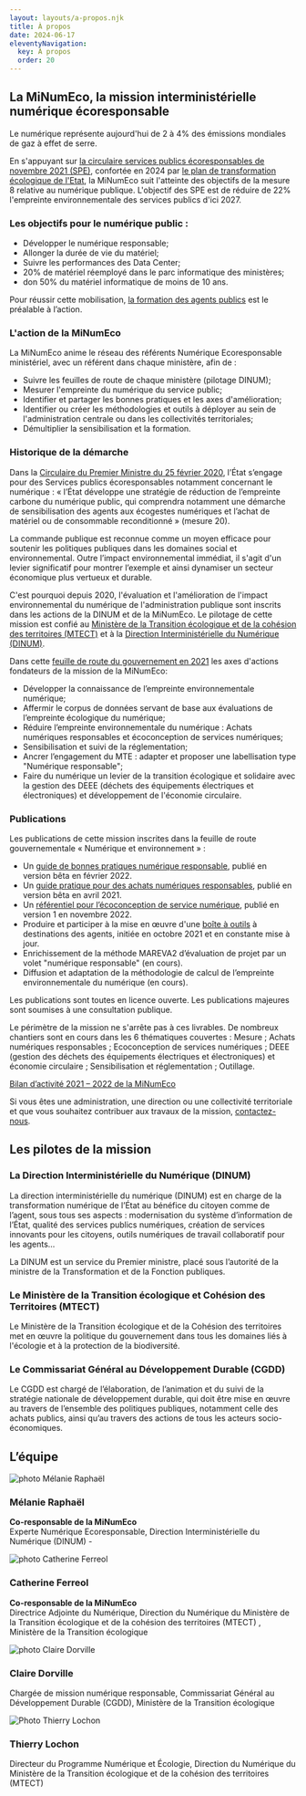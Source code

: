 ```yaml
---
layout: layouts/a-propos.njk
title: À propos
date: 2024-06-17
eleventyNavigation:
  key: À propos
  order: 20
---
```


<h2 id="mission">La MiNumEco, la mission interministérielle numérique écoresponsable</h2>

<p>Le numérique représente aujourd'hui de 2 à 4% des émissions mondiales de gaz à effet de serre.</p>

<p>En s'appuyant sur <a href="https://www.legifrance.gouv.fr/circulaire/id/45511">la circulaire services publics écoresponsables de novembre 2021 (SPE)</a>, confortée en 2024 par <a href="https://ecoresponsable.numerique.gouv.fr/posts/lancement-plan-transformation-eco-etat/">le plan de transformation écologique de l'Etat</a>, la MiNumEco suit l'atteinte des objectifs de la mesure 8 relative au numérique publique. L'objectif des SPE est de réduire de 22% l'empreinte environnementale des services publics d'ici 2027.</p>

<h3>Les objectifs pour le numérique public :</h3>
<ul>
  <li>Développer le numérique responsable;</li>
  <li>Allonger la durée de vie du matériel;</li>
  <li>Suivre les performances des Data Center;</li>
  <li>20% de matériel réemployé dans le parc informatique des ministères;</li>
  <li>don 50% du matériel informatique de moins de 10 ans.</li>
</ul>

<p>Pour réussir cette mobilisation, <a href="https://ecoresponsable.numerique.gouv.fr/formations/">la formation des agents publics</a> est le préalable à l’action.</p>

<h3>L'action de la MiNumEco</h3>
<p>La MiNumEco anime le réseau des référents Numérique Ecoresponsable ministériel, avec un référent dans chaque ministère, afin de :</p>
<ul>
  <li>Suivre les feuilles de route de chaque ministère (pilotage DINUM);</li>
  <li>Mesurer l'empreinte du numérique du service public;</li>
  <li>Identifier et partager les bonnes pratiques et les axes d'amélioration;</li>
  <li>Identifier ou créer les méthodologies et outils à déployer au sein de l'administration centrale ou dans les collectivités territoriales;</li>
  <li>Démultiplier la sensibilisation et la formation.</li>
</ul>

<h3>Historique de la démarche</h3>
<p>Dans la <a href="https://www.legifrance.gouv.fr/download/pdf/circ?id=44936">Circulaire du Premier Ministre du 25 février 2020</a>, l’État s’engage pour des Services publics écoresponsables notamment concernant le numérique : « l’État développe une stratégie de réduction de l’empreinte carbone du numérique public, qui comprendra notamment une démarche de sensibilisation des agents aux écogestes numériques et l’achat de matériel ou de consommable reconditionné » (mesure 20).</p>

<p>La commande publique est reconnue comme un moyen efficace pour soutenir les politiques publiques dans les domaines social et environnemental. Outre l’impact environnemental immédiat, il s'agit d'un levier significatif pour montrer l’exemple et ainsi dynamiser un secteur économique plus vertueux et durable.</p>

<p>C'est pourquoi depuis 2020, l'évaluation et l'amélioration de l'impact environnemental du numérique de l'administration publique sont inscrits dans les actions de la DINUM et de la MiNumEco. Le pilotage de cette mission est confié au <a href="https://www.ecologie.gouv.fr/">Ministère de la Transition écologique et de la cohésion des territoires (MTECT)</a> et à la <a href="https://www.numerique.gouv.fr/dinum/">Direction Interministérielle du Numérique (DINUM)</a>.</p>

<p>Dans cette <a href="https://www.ecologie.gouv.fr/numerique-et-environnement-feuille-route">feuille de route du gouvernement en 2021</a> les axes d'actions fondateurs de la mission de la MiNumEco:</p>
<ul>
  <li>Développer la connaissance de l’empreinte environnementale numérique;</li>
  <li>Affermir le corpus de données servant de base aux évaluations de l’empreinte écologique du numérique;</li>
  <li>Réduire l’empreinte environnementale du numérique : Achats numériques responsables et écoconception de services numériques;</li>
  <li>Sensibilisation et suivi de la réglementation;</li>
  <li>Ancrer l’engagement du MTE : adapter et proposer une labellisation type "Numérique responsable";</li>
  <li>Faire du numérique un levier de la transition écologique et solidaire avec la gestion des DEEE (déchets des équipements électriques et électroniques) et développement de l'économie circulaire.</li>
</ul>

<h3>Publications</h3>
<p>Les publications de cette mission inscrites dans la feuille de route gouvernementale « Numérique et environnement » :</p>
<ul>
  <li>Un <a href="/publications/bonnes-pratiques/">guide de bonnes pratiques numérique responsable</a>, publié en version bêta en février 2022.</li>
  <li>Un <a href="/publications/guide-pratique-achats-numeriques-responsables/">guide pratique pour des achats numériques responsables</a>, publié en version bêta en avril 2021.</li>
  <li>Un <a href="/publications/referentiel-general-ecoconception/">référentiel pour l’écoconception de service numérique</a>, publié en version 1 en novembre 2022.</li>
  <li>Produire et participer à la mise en œuvre d'une <a href="/publications/boite-outils/">boîte à outils</a> à destinations des agents, initiée en octobre 2021 et en constante mise à jour.</li>
  <li>Enrichissement de la méthode MAREVA2 d’évaluation de projet par un volet "numérique responsable" (en cours).</li>
  <li>Diffusion et adaptation de la méthodologie de calcul de l’empreinte environnementale du numérique (en cours).</li>
</ul>

<p>Les publications sont toutes en licence ouverte. Les publications majeures sont soumises à une consultation publique.</p>

<p>Le périmètre de la mission ne s'arrête pas à ces livrables. De nombreux chantiers sont en cours dans les 6 thématiques couvertes : Mesure ; Achats numériques responsables ; Ecoconception de services numériques ; DEEE (gestion des déchets des équipements électriques et électroniques) et économie circulaire ; Sensibilisation et réglementation ; Outillage.</p>

<div class="fr-highlight">
  <a href="/posts/bilan-activites-2021-2022/">Bilan d’activité 2021 – 2022 de la MiNumEco</a>
</div>

<p>Si vous êtes une administration, une direction ou une collectivité territoriale et que vous souhaitez contribuer aux travaux de la mission, <a href="/contact/">contactez-nous</a>.</p>

<h2 id="pilotes">Les pilotes de la mission</h2>

<h3>La Direction Interministérielle du Numérique (DINUM)</h3>
<p>La direction interministérielle du numérique (DINUM) est en charge de la transformation numérique de l’État au bénéfice du citoyen comme de l’agent, sous tous ses aspects : modernisation du système d’information de l’État, qualité des services publics numériques, création de services innovants pour les citoyens, outils numériques de travail collaboratif pour les agents…</p>

<p>La DINUM est un service du Premier ministre, placé sous l’autorité de la ministre de la Transformation et de la Fonction publiques.</p>

<h3>Le Ministère de la Transition écologique et Cohésion des Territoires (MTECT)</h3>
<p>Le Ministère de la Transition écologique et de la Cohésion des territoires met en œuvre la politique du gouvernement dans tous les domaines liés à l'écologie et à la protection de la biodiversité.</p>

<h3>Le Commissariat Général au Développement Durable (CGDD)</h3>
<p>Le CGDD est chargé de l’élaboration, de l’animation et du suivi de la stratégie nationale de développement durable, qui doit être mise en œuvre au travers de l’ensemble des politiques publiques, notamment celle des achats publics, ainsi qu’au travers des actions de tous les acteurs socio-économiques.

<h2 id="equipe">L’équipe</h2>

<div class="fr-grid-row fr-grid-row--gutters team">
  <div class="fr-col-12 fr-col-md-3">
    <!-- Navigation column taking 1/3 of the page -->
    <!-- Insert your navigation content here -->
  </div>
  <div class="fr-col-12 fr-col-md-9">
    <!-- The team members' grid -->
    <div class="fr-grid-row fr-grid-row--gutters">
      <div class="fr-col-12 fr-col-md-3">
        <img src="/img/equipe/melanie-raphael.png" class="fr-responsive-img" alt="photo Mélanie Raphaël">
        <h3 class="">Mélanie Raphaël</h3>
        <p class=""><b>Co-responsable de la MiNumEco</b> <br>Experte Numérique Ecoresponsable, Direction Interministérielle du Numérique (DINUM) - </p>
      </div>
      <div class="fr-col-12 fr-col-md-3">
        <img src="/img/equipe/Catherine-Ferreol.jpg" class="fr-responsive-img" alt="photo Catherine Ferreol">
        <h3 class="">Catherine Ferreol</h3>
        <p class=""><b>Co-responsable de la MiNumEco</b> <br>Directrice Adjointe du Numérique, Direction du Numérique du Ministère de la Transition écologique et de la cohésion des territoires (MTECT) , Ministère de la Transition écologique</p>
      </div>
      <div class="fr-col-12 fr-col-md-3">
        <img src="/img/equipe/claire-dorville.jpg" class="fr-responsive-img" alt="photo Claire Dorville">
        <h3 class="">Claire Dorville</h3>
        <p class="">Chargée de mission numérique responsable, Commissariat Général au Développement Durable (CGDD), Ministère de la Transition écologique</p>
      </div>
      <div class="fr-col-12 fr-col-md-3">
        <img src="/img/equipe/thierry-lochon.jpg" class="fr-responsive-img" alt="Photo Thierry Lochon">
        <h3 class="">Thierry Lochon</h3>
        <p class="">Directeur du Programme Numérique et Écologie, Direction du Numérique du Ministère de la Transition écologique et de la cohésion des territoires (MTECT)</p>
      </div>
    </div>
  </div>
</div>
